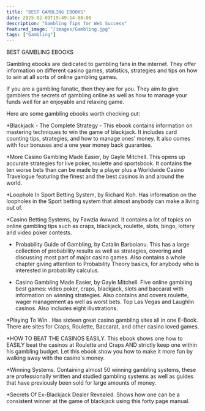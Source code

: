 ```yaml
---
title: "BEST GAMBLING EBOOKS"
date: 2025-02-09T19:49:14-08:00
description: "Gambling Tips for Web Success"
featured_image: "/images/Gambling.jpg"
tags: ["Gambling"]
---
```


BEST GAMBLING EBOOKS
                                                 
Gambling ebooks are dedicated to gambling fans in the internet.  They offer information on different casino games, statistics, strategies and tips on how to win at all sorts of online gambling games.

If you are a gambling fanatic, then they are for you. They aim to give gamblers the secrets of gambling online as well as how to manage your funds well for an enjoyable and relaxing game.

Here are some gambling ebooks worth checking out:

*Blackjack - The Complete Strategy - This ebook contains information on mastering techniques to win the game of blackjack.  It includes card counting tips, strategies, and how to manage ones’ money.  It also comes with four bonuses and a one year money back guarantee.

*More Casino Gambling Made Easier, by Gayle Mitchell. This opens up accurate strategies for live poker, roulette and sportsbook.  It contains the ten worse bets than can be made by a player plus a Worldwide Casino Travelogue featuring the finest and the best casinos in and around the world.

*Loophole In Sport Betting System, by Richard Koh. Has information on the loopholes in the Sport betting system that almost anybody can make a living out of. 

*Casino Betting Systems, by Fawzia Awwad. It contains a lot of topics on online gambling tips such as craps, blackjack, roulette, slots, bingo, lottery and video poker contests.

* Probability Guide of Gambling, by Catalin Barboianu. This has a large collection of probability results as well as strategies, covering and discussing most part of major casino games. Also contains a whole chapter giving attention to Probability Theory basics, for anybody who is interested in probability calculus. 

* Casino Gambling Made Easier, by Gayle Mitchell. Five online gambling best games: video poker, craps, blackjack, slots and baccarat with information on winning strategies. Also contains and covers roulette, wager management as well as worst bets. Top Las Vegas and Laughlin casinos. Also includes eight illustrations.

*Playing To Win .  Has sixteen great casino gambling sites all in one E-Book. There are sites for Craps, Roulette, Baccarat, and other casino loved games.

*HOW TO BEAT THE CASINOS EASILY.  This ebook shows one how to EASILY beat the casinos at Roulette and Craps AND strictly keep one within his gambling budget. Let this ebook show you how to make it more fun by walking away with the casino's money.

*Winning Systems.  Containing almost 50 winning gambling systems,  these are professionally written and studied gambling systems as well as  guides that have previously been sold for large amounts of money. 

*Secrets Of Ex-Blackjack Dealer Revealed.  Shows how one can be a consistent winner at the game of blackjack using this forty page manual.

